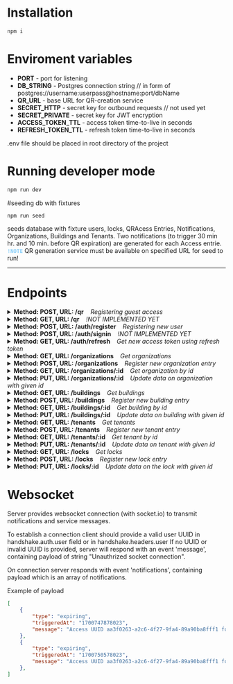 # Installation

```bash
npm i
```

# Enviroment variables

* **PORT** - port for listening
* **DB_STRING** - Postgres connection string // in form of postgres://username:userpass@hostname:port/dbName
* **QR_URL** - base URL for QR-creation service
* **SECRET_HTTP** - secret key for outbound requests // not used yet
* **SECRET_PRIVATE** - secret key for JWT encryption
* **ACCESS_TOKEN_TTL** - access token time-to-live in seconds
* **REFRESH_TOKEN_TTL** - refresh token time-to-live in seconds

.env file should be placed in root directory of the project

# Running developer mode

```bash
npm run dev
```

#seeding db with fixtures

```bash
npm run seed
```
seeds database with fixture users, locks, QRAcess Entries, Notifications, Organizations, Buildings and Tenants. Two notifications (to trigger 30 min hr. and 10 min. before QR expiration) are generated for each Access entrie. \
<code style="color : lightskyblue">**!NOTE**</code>  QR generation service must be available on specified URL for seed to run!

---

# Endpoints

<details>
  <summary><strong>Method: POST, URL: /qr</strong> <i> &nbsp&nbsp Registering guest access</i></summary> 
    Endpoint accepts JSON in the body of a POST request with specific fields and responds with a link to QR-code page. Also generates two notifications (to trigger 1 hr. and 15 min. before QR expiration).

    Example request:
```json
    {
        "phone": "+77771231235",
        "valid_from": 123456, 
        "valid_to": 123497,
        "locks":["3371ed33-2bd6-48ce-8d11-5823f04130f6", "51e15c7e-baa2-4cc3-9bab-f4094dbb3681"]
    }
```

    Requested Fields:

* **phone** (string): The phone number for which the QR code is generated.
* **locks** (array of strings): An array of strings representing UMANU controllers identificators.
* **valid_from** (integer): The starting time of QR code, valid in Unix timestamp format (milliseconds). Minimum starting datetime is not earlier than current moment - 60 seconds
* **valid_to** (integer): The expiration time of QR code, valid in Unix timestamp format (milliseconds). Minimum expiration time is not earlier than starting time + 1 hr.


Example Response on Success:

```json
    {
        "success": true,
        "link": "http://192.168.76.71:3000/ae3fd5ac-c1c4-4efc-a990-31605c801c72"
    }
```

Example Response on Failure:

```json
    {
        "success": false,
        "error": "string"
    }
```


* **success** (boolean): Indicates the success of the operation. 
* **link** (string): The link to the web page containing the generated QR code. Users can use this link to get the QR code.
* **error** (string): error string contains details on the request failure   
</details>


<details>
  <summary><strong>Method: GET, URL: /qr  </strong> <i> &nbsp&nbsp !NOT IMPLEMENTED YET</i></summary> 
    Endpoint returns list of guest Qr access entries
</details>

<details>
  <summary><strong>Method: POST, URL: /auth/register </strong> <i> &nbsp&nbsp Registering new user</i></summary> 
    Endpoint accepts JSON in the body of a POST request with specific fields and responds with information on operation success.

Example request:

```json
{
    "phone": +770712312389,  
    "username": "testUser",
    "pass": "testPass",
    "role": "tenantAdmin",
    "canCreateQR": true,
    "buildingId": undefined,   
    "organizationId":undefined,
    "tenantId":"0999e7fe-8c08-4f24-b324-689a04d46915",
    "locks":undefined
}
```

Requested Fields:

* **username** (string): a login name of a user.
* **pass** (string): user's password.
* **role** ('user' | 'umanuAdmin' | 'buildingAdmin' | 'organizationAdmin' |'tenantAdmin'): sets level of user privileges
* **canCreateQR** (integer): denotes if user is allowed to create guest access entries (not used, as for now)
* **tenantId?** (string):  must be provided if user role is tenantAdmin
* **buildingId?** (string): must be provided if user role is buildingAdmin,
* **organizationId?** (string): must be provided if user role is organizationAdmin
* **locks** (string[]): must be provided if user role is user // list of locks uuids allowed for the user

<code style="color : red">**!IMPORTANT**</code>: Do not provide data to the optional fields that are not required for the role, the server will reject such requests

Example Response on Success:

```json
{
    "success": true,
}
```

Example Response on Failure:

```json
{
    "success": false,
    "error": "string"
}
```
</details>

<details>
  <summary><strong>Method: POST, URL: /auth/signin  </strong> <i> &nbsp&nbsp !NOT IMPLEMENTED YET</i></summary> 
Endpoint allows user to sign in. Returns user data, access token and refresh token in case of  successful authorization.
Example request:

```json
{
    "phone": +77078164958,  
    "pass": "testPass",
}
```
Example response in case of successful authorization:
```json
{
    "success": true,
    "id": "34d97fe7-f4ce-4d44-9680-af465e814e50",
     "phone": "+77078164958",
     "username": "Shawna_Berge",
     "role": "user",
     "canCreateQR": false,
     "buildingId": null,
     "organizationId": null,
     "tenantId": null,
      "locks": [
          "5e2e0a05-bfa1-46e9-98fa-6b5d1051978a",
          ...
      ],
     "accessToken": "eyJhbGciOiJIUzI1NiIsInR...",
      "refreshToken": "eyJhbGciOiJIUzI1NiIsInR5..."
}
```
Example Response on Failure:

```json
{
    "success": false,
    "error": "string"
}
```
</details>

<details>
  <summary><strong>Method: GET, URL: /auth/refresh  </strong> <i> &nbsp&nbsp Get new access token using refresh token </i></summary> 
Endpoint is used to automatically acquire access token using refresh token. Endpoint should be adressed mainly in case of **jwt expired** message in response to unsuccessful request. A valid refresh token should be provided in 'refreshToken' header of the request.

Example response on success:

```json
{
    "success": true,
    "accessToken": "eyJhbGciOi..."
}
```
</details>

<details>
  <summary><strong>Method: GET, URL: /organizations  </strong> <i> &nbsp&nbsp Get organizations</i></summary> 

Default request will return a full list of organizations available to the user.\
Additional query parameter is supported to narrow the list of organizations in response.Request will be rejected with error if invalid query parameter, or query parameter, that assume rights violation is provided.\
Query Parameter:
* **?organizations=** list of organizations identifiers 

Example response on success:

```json
{
    "success": true,
    "payload": [
        {
            "id": "0527228e-ba6f-4a9a-b2f7-b017921e437b",
            "name": "Jast, Turcotte and Schaefer",
            "legalAddress": "18359 Maynard Pines Apt. 787",
            "phone": "+77074453253",
            "email": "Celestino.Bergnaum22@hotmail.com",
            "isActive": true
        },
        ...
    ]
}
```
Example Response on Failure:
```json

{
    "success": false,
    "message": "User has no rights to access organizations data"
}
```
</details>

<details>
  <summary><strong>Method: POST, URL: /organizations  </strong> <i> &nbsp&nbsp Register new organization entry</i></summary> 

Create new organization entry in the database. Only available to users with "umanuAdmin" role.\
Example request:

```json
{
  "name": "MyOrganization",
  "legalAddress": "908 Ruecker Ridge Apt. 379",
  "phone": "+77079761717",
  "email": "King58@hotmail.com"
}
```
Requested Fields:
* **name** (string): a name of organization.
* **phone** (string, optional): The phone number.
* **legalAddress** (string, optional): legal address of the organization
* **email** (string, optional): contact email of the organization
* **isActive** (boolean, optional): denotes if organization is active. Automatically generated as true if not provided otherwise

Example response on success:

```json
{
    "success": true,
}
```
</details>

<details>
  <summary><strong>Method: GET, URL: /organizations/:id  </strong> <i> &nbsp&nbsp Get organization by id</i></summary> 
Get organization by id

Example response on success:

```json
{
    "success": true,
    "organization": {
        "id": "0527228e-ba6f-4a9a-b2f7-b017921e437b",
        "name": "SomeOrganizationName",
        "legalAddress": "18359 Maynard Pines Apt. 787",
        "phone": "+77074453253",
        "email": "Celestino.Bergnaum22@hotmail.com",
        "isActive": true
    }
}
```
</details>

<details>
  <summary><strong>Method: PUT, URL: /organizations/:id  </strong> <i> &nbsp&nbsp Update data on organization with given id</i></summary> 

Update data on organization with given id. Only available to users with "umanuAdmin" role.\
Example request:

```json
{
  "name": "MyOrganization",
  "legalAddress": "908 Ruecker Ridge Apt. 379",
  "phone": "+77079761717",
  "email": "King58@hotmail.com",
  "isActive": false
}
```

Example response on success:

```json
{
    "success": true,
}
```
</details>

<details>
  <summary><strong>Method: GET, URL: /buildings  </strong> <i> &nbsp&nbsp Get buildings</i></summary> 
Default request will return a full list of buildings available to the user.

Additional query parameters are supported to narrow the list of organizations in response. Request will be rejected with error if invalid query parameters, or query parameters, that assume rights violation are provided.

Query Parameter (multiple can be combined in one request):
* **?organizationId=** Filters buildings by an organization
* **?buildings=** list of buildings identifiers 

Example response on success:

```json
{
    "success": true,
    "payload": [
        {
            "id": "bdf63a7c-f92b-4583-8c17-fa60bd9ad933",
            "name": "Building #lWasr",
            "address": "2094 Gislason Motorway Apt. 711",
            "isActive": true,
            "organizationId": "ddbfb80a-3292-4a1e-ad88-bad54cbe0a08"
        },
        ...
    ]
}
```
Example Response on Failure:
```json

{
    "success": false,
    "message": "User has no rights to access building data"
}
```
</details>

<details>
  <summary><strong>Method: POST, URL: /buildings  </strong> <i> &nbsp&nbsp Register new building entry</i></summary> 

Create new organization entry in the database. Only available to users with "umanuAdmin" role.\
Example request:

```json
{
    "name": "Office center #1",
    "address": "Some address",
    "organizationId": "ddbfb80a-3292-4a1e-ad88-bad54cbe0a08"
}
```

Requested Fields:
* **name** (string): a name of the building.
* **address** (string): address of the building
* **organizationId** (string): Id of the organization with which the building is associated

Example response on success:

```json
{
    "success": true,
}
```
</details>

<details>
  <summary><strong>Method: GET, URL: /buildings/:id  </strong> <i> &nbsp&nbsp Get building by id</i></summary> 
Get building by id

Example response on success:

```json
{
    "success": true,
    "building": {
        "id": "f59bc65e-932c-4333-b411-3e5d67f96841",
        "name": "Building #aJ05K",
        "address": "5965 Kirlin Stream Suite 129",
        "isActive": true,
        "organizationId": "ddbfb80a-3292-4a1e-ad88-bad54cbe0a08"
    }
}
```
</details>

<details>
  <summary><strong>Method: PUT, URL: /buildings/:id  </strong> <i> &nbsp&nbsp Update data on building with given id</i></summary> 

Update data on building with given id.\
Example request:

```json
{
    "name": "Office center #1",
    "address": "Some address",
    "organizationId": "ddbfb80a-3292-4a1e-ad88-bad54cbe0a08",
    "isActive": false,
}
```

Example response on success:

```json
{
    "success": true,
}
```
</details>

<details>
  <summary><strong>Method: GET, URL: /tenants  </strong> <i> &nbsp&nbsp Get tenants</i></summary> 
Default request will return a full list of tenants available to the user.\
Additional query parameters are supported to narrow the list of organizations in response. Request will be rejected with error if invalid query parameters, or query parameters, that assume rights violation are provided.\
Query Parameter (multiple can be combined in one request):
* **?organizationId=** Filters tenants by an organization
* **?buildingId=** Filters tenants by a building
* **?tenants=** list of tenants identifiers

Example response on success:

```json
{
    "success": true,
    "payload": [
        {
            "id": "0999e7fe-8c08-4f24-b324-689a04d46915",
            "buildingId": "b43d1557-8787-4a33-a7c3-2d924056f7c8",
            "name": "ubiquitous parallelism",
            "legalAddress": "99283 Crist Plains Suite 851",
            "phone": "+77079629917",
            "email": "Janiya76@yahoo.com",
            "isActive": true,
            "locks": [
                "77113183-858d-4f0d-a273-278abfbfd3b4"
            ]
        },
        ...
    ]
}
```
Example Response on Failure:
```json

{
    "success": false,
    "message": "'Building Id specified in query does not match building associated with this administrator'"
}
```
</details>

<details>
  <summary><strong>Method: POST, URL: /tenants  </strong> <i> &nbsp&nbsp Register new tenant entry</i></summary> 

Create new tenant entry in the database. Available to users with "umanuAdmin" role or "organizationAdmin" role. Organization Administrator can create tenants only associated with his/her own organization.\
Example request:

```json
{
    "buildingId": "b43d1557-8787-4a33-a7c3-2d924056f7c8",
    "name": "Another Tenant",
    "legalAddress": "Another Address",
    "phone": "+77079629917",
    "email": "Tenant85@gmail.com",
    "locks": ["77113183-858d-4f0d-a273-278abfbfd3b4"]
}
```

* **buildingId?** (string): an Id of the building with which the tenant is associated,
* **name** (string): name of the tenant
* **phone** (string, optional): The phone number of the tenant.
* **legalAddress** (string, optional): legal address of the tenant
* **email** (string, optional): contact email of the tenant
* **locks** (string[]): a list of locks uuids tenant has access to

Example response on success:

```json
{
    "success": true,
}
```
</details>

<details>
  <summary><strong>Method: GET, URL: /tenants/:id  </strong> <i> &nbsp&nbsp Get tenant by id</i></summary> 
Get building by id

Example response on success:

```json
{
    "success": true,
    "tenant": {
        "id": "0999e7fe-8c08-4f24-b324-689a04d46915",
        "buildingId": "b43d1557-8787-4a33-a7c3-2d924056f7c8",
        "name": "ubiquitous parallelism",
        "legalAddress": "99283 Crist Plains Suite 851",
        "phone": "+77079629917",
        "email": "Janiya76@yahoo.com",
        "isActive": true,
        "locks": [
            "77113183-858d-4f0d-a273-278abfbfd3b4"
        ]
    }
}
```
</details>

<details>
  <summary><strong>Method: PUT, URL: /tenants/:id  </strong> <i> &nbsp&nbsp Update data on tenant with given id</i></summary> 

Update data on tenant with given id. 
Example request:

```json
{
    "buildingId": "b43d1557-8787-4a33-a7c3-2d924056f7c8",
    "name": "Updated Tenant",
    "legalAddress": "99283 Elm Street 851",
    "phone": "+77079629917",
    "email": "Lantz84@yahoo.com",
    "isActive": true,
    "locks": [
        "77113183-858d-4f0d-a273-278abfbfd3b4"
    ]
}
```

Example response on success:

```json
{
    "success": true,
}
```
</details>

<details>
  <summary><strong>Method: GET, URL: /locks  </strong> <i> &nbsp&nbsp Get locks</i></summary> 
    Endpoint allows you to retrieve the list of locks. JWT should be provided in Bearer token for the request.
Default request will return a full list of locks available to the user.
Additional query parameters are supported to narrow the list of locks in response

Example Response on Success:

```json
{
  "success": true,
  "payload": [
    "3371ed33-2bd6-48ce-8d11-5823f04130f6",
    "51e15c7e-baa2-4cc3-9bab-f4094dbb3681"
    ...
  ]
}
```

Response on Failure:

```json
{
  "success": false,
  "error": "Details on the request failure"
}
```

Query Parameters (multiple can be combined in query-parameters of one request):
* **?buildingId=**  Filters locks by a building 
* **?organizationId=** Filters locks by an organization
* **?locks=** list of locks identifiers 

<code style="color : red">**!IMPORTANT**</code>: If user has no access to the entity specified in query parameters a request will be rejected with an error
</details>

<details>
  <summary><strong>Method: POST, URL: /locks  </strong> <i> &nbsp&nbsp Register new lock entry</i></summary> 

Create new lock entry in the database. Only available to users with "umanuAdmin" role.\
Example request:

```json
{
    "name": "Front door lock #qw5o",
    "buildingId": "bdf63a7c-f92b-4583-8c17-fa60bd9ad933",
    "isActive": true,
    "type": "door"
}
```

Requested Fields:
* **name** (string): a name of the lock.
* **buildingId** (string): Id of the building in which the lock is installed
* **type** ("door" | "barrier"): a type of the lock.
* **isActive** (boolean, optional): denotes if lock is active. Automatically generated as true if not provided otherwise

Example response on success:

```json
{
    "success": true,
}
```
</details>

<details>
  <summary><strong>Method: PUT, URL: /locks/:id  </strong> <i> &nbsp&nbsp Update data on the lock with given id</i></summary> 

Update data on the lock with given id.\
Example request:

```json
{
    "name": "Renamed lock #2",
    "buildingId": "bdf63a7c-f92b-4583-8c17-fa60bd9ad933",
    "isActive": false,
    "type": "barrier"
}
```

Example response on success:

```json
{
    "success": true,
}
```
</details>


# Websocket 

Server provides websocket connection (with socket.io) to transmit notifications and service messages. 

To establish a connection client should provide a valid user UUID in
handshake.auth.user field or in handshake.headers.user
If no UUID or invalid UUID is provided, server will respond with an event 'message', containing payload of string "Unauthrized socket connection".

On connection server responds with event 'notifications', containing payload which is an array of notifications. 

Example of payload

```json
[
    {
        "type": "expiring",
        "triggeredAt": "1700747878023",
        "message": "Access UUID aa3f0263-a2c6-4f27-9fa4-89a90ba8fff1 for guest with phone number +77077629949 expires in 60 minutes"
    },
    {
        "type": "expiring",
        "triggeredAt": "1700750578023",
        "message": "Access UUID aa3f0263-a2c6-4f27-9fa4-89a90ba8fff1 for guest with phone number +77077629949 expires in 15 minutes"
    },
]
```
